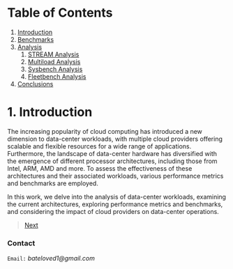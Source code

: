 # Table of Contents
1. [Introduction](./index.md)
2. [Benchmarks](./benchmarks.md)
3. [Analysis](./analysis.md)
    1. [STREAM Analysis](./stream_analysis.md)
    2. [Multiload Analysis](./multiload_analysis.md)
    3. [Sysbench Analysis](./sysbench_analysis.md)
    4. [Fleetbench Analysis](./fleetbench_analysis.md)
4. [Conclusions](./conclusions.md)

# 1. Introduction

The increasing popularity of cloud computing has introduced a new dimension to data-center workloads, with multiple cloud providers offering scalable and flexible resources for a wide range of applications. Furthermore, the landscape of data-center hardware has diversified with the emergence of different processor architectures, including those from Intel, ARM, AMD and more. To assess the effectiveness of these architectures and their associated workloads, various performance metrics and benchmarks are employed.

In this work, we delve into the analysis of data-center workloads, examining the current architectures, exploring performance metrics and benchmarks, and considering the impact of cloud providers on data-center operations.

> [Next](./benchmarks.md)

### Contact

`Email:` _bateloved1@gmail.com_